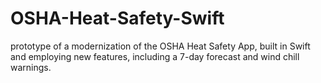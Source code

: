 # OSHA-Heat-Safety-Swift
prototype of a modernization of the OSHA Heat Safety App, built in Swift and employing new features, including a 7-day forecast and wind chill warnings.
